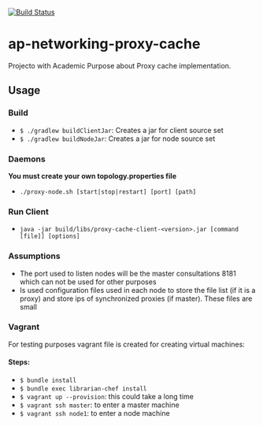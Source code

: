 [![Build Status](https://travis-ci.org/cparram/ap-networking-proxy-cache.svg?branch=staging)](https://travis-ci.org/cparram/ap-networking-proxy-cache)

# ap-networking-proxy-cache
Projecto with Academic Purpose about Proxy cache implementation.

## Usage
### Build
* `$ ./gradlew buildClientJar`: Creates a jar for client source set
* `$ ./gradlew buildNodeJar`: Creates a jar for node source set

### Daemons
**You must create your own topology.properties file**

* `./proxy-node.sh [start|stop|restart] [port] [path]`

### Run Client
* `java -jar build/libs/proxy-cache-client-<version>.jar [command [file]] [options]`

### Assumptions
* The port used to listen nodes will be the master consultations 8181 which can not be used for other purposes
* Is used configuration files used in each node to store the file list (if it is a proxy) and store ips of synchronized proxies (if master). These files are small

### Vagrant
For testing purposes vagrant file is created for creating virtual machines:

#### Steps:
* `$ bundle install`
* `$ bundle exec librarian-chef install`
* `$ vagrant up --provision`: this could take a long time
* `$ vagrant ssh master`: to enter a master machine
* `$ vagrant ssh node1`: to enter a node machine